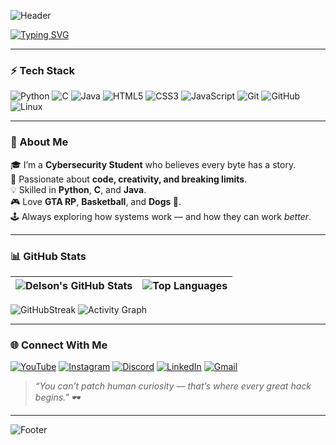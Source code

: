 ![Header](https://capsule-render.vercel.app/api?type=waving&color=0:000000,100:0f0f0f&height=180&section=header&text=Delson%20Furtado%20👨‍💻&fontSize=40&fontColor=00FF9C&animation=fadeIn)

[![Typing SVG](https://readme-typing-svg.demolab.com?font=Fira+Code&pause=1000&color=00FF9C&center=true&vCenter=true&width=500&lines=Hey!+I'm+Delson+Furtado;Cybersecurity+Student%7CDeveloper%7CInnovator;Code+isn't+just+logic,+it's+art;Welcome+to+my+Digital+Realm+🌐)](https://git.io/typing-svg)


---

### ⚡ Tech Stack

![Python](https://img.shields.io/badge/Python-000000?style=for-the-badge&logo=python&logoColor=00FF9C)
![C](https://img.shields.io/badge/C-000000?style=for-the-badge&logo=c&logoColor=00FF9C)
![Java](https://img.shields.io/badge/Java-000000?style=for-the-badge&logo=openjdk&logoColor=00FF9C)
![HTML5](https://img.shields.io/badge/HTML5-000000?style=for-the-badge&logo=html5&logoColor=00FF9C)
![CSS3](https://img.shields.io/badge/CSS3-000000?style=for-the-badge&logo=css3&logoColor=00FF9C)
![JavaScript](https://img.shields.io/badge/JavaScript-000000?style=for-the-badge&logo=javascript&logoColor=00FF9C)
![Git](https://img.shields.io/badge/Git-000000?style=for-the-badge&logo=git&logoColor=00FF9C)
![GitHub](https://img.shields.io/badge/GitHub-000000?style=for-the-badge&logo=github&logoColor=00FF9C)
![Linux](https://img.shields.io/badge/Linux-000000?style=for-the-badge&logo=linux&logoColor=00FF9C)

---

### 🧠 About Me

🎓 I’m a **Cybersecurity Student** who believes every byte has a story.  
🚀 Passionate about **code, creativity, and breaking limits**.  
💡 Skilled in **Python**, **C**, and **Java**.  
🎮 Love **GTA RP**, **Basketball**, and **Dogs 🐾**.  
🕹️ Always exploring how systems work — and how they can work *better*.  

---

### 📊 GitHub Stats

| ![Delson's GitHub Stats](https://github-readme-stats.vercel.app/api?username=DelsonFurtado&show_icons=true&theme=tokyonight&hide_border=true&title_color=00FF9C&icon_color=00FF9C) | ![Top Languages](https://github-readme-stats.vercel.app/api/top-langs/?username=DelsonFurtado&layout=compact&theme=tokyonight&hide_border=true&title_color=00FF9C) |
| --- | --- |

![GitHubStreak](https://github-readme-streak-stats.herokuapp.com/?user=DelsonFurtado&theme=tokyonight&hide_border=true&ring=00FF9C&fire=00FF9C)
![Activity Graph](https://github-readme-activity-graph.vercel.app/graph?username=DelsonFurtado&theme=react-dark&color=00FF9C&line=00FF9C)


---

### 🌐 Connect With Me

[![YouTube](https://img.shields.io/badge/YouTube-FF0000?style=for-the-badge&logo=youtube&logoColor=white)](https://youtube.com/)
[![Instagram](https://img.shields.io/badge/Instagram-E4405F?style=for-the-badge&logo=instagram&logoColor=white)](https://instagram.com/)
[![Discord](https://img.shields.io/badge/Discord-5865F2?style=for-the-badge&logo=discord&logoColor=white)](https://discord.gg/)
[![LinkedIn](https://img.shields.io/badge/LinkedIn-0077B5?style=for-the-badge&logo=linkedin&logoColor=white)](https://linkedin.com/)
[![Gmail](https://img.shields.io/badge/Gmail-D14836?style=for-the-badge&logo=gmail&logoColor=white)](mailto:youremail@gmail.com)



> *“You can’t patch human curiosity — that’s where every great hack begins.”* 🕶️  

---

![Footer](https://capsule-render.vercel.app/api?type=waving&color=0:000000,100:0f0f0f&height=120&section=footer)

